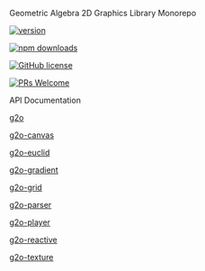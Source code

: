 Geometric Algebra 2D Graphics Library Monorepo

[![version](https://img.shields.io/npm/v/g2o.svg)](https://www.npmjs.com/package/g2o) 

[![npm downloads](https://img.shields.io/npm/dm/g2o.svg)](https://npm-stat.com/charts.html?package=g2o&from=2024-03-27)

[![GitHub license](https://img.shields.io/badge/license-MIT-blue.svg)](./LICENSE)

[![PRs Welcome](https://img.shields.io/badge/PRs-welcome-brightgreen.svg)](./CONTRIBUTING.md)

API Documentation

[g2o](https://geometryzen.github.io/g2o-mono)

[g2o-canvas](https://geometryzen.github.io/g2o-mono/canvas)

[g2o-euclid](https://geometryzen.github.io/g2o-mono/euclid)

[g2o-gradient](https://geometryzen.github.io/g2o-mono/gradient)

[g2o-grid](https://geometryzen.github.io/g2o-mono/grid)

[g2o-parser](https://geometryzen.github.io/g2o-mono/parser)

[g2o-player](https://geometryzen.github.io/g2o-mono/player)

[g2o-reactive](https://geometryzen.github.io/g2o-mono/reactive)

[g2o-texture](https://geometryzen.github.io/g2o-mono/texture)

